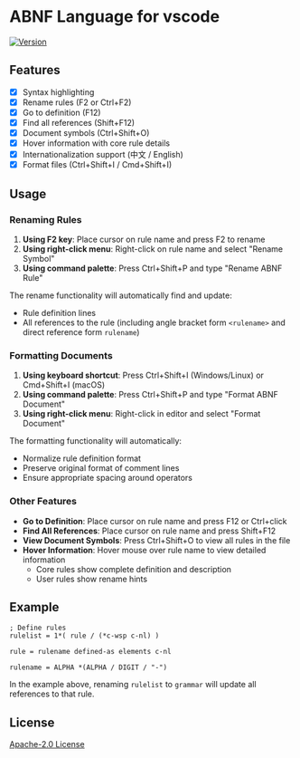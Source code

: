 # ABNF Language for vscode

[![Version](https://vsmarketplacebadge.apphb.com/version/arniu.vscode-abnf.svg)](https://marketplace.visualstudio.com/items?itemName=arniu.vscode-abnf)

## Features

- [x] Syntax highlighting
- [x] Rename rules (F2 or Ctrl+F2)
- [x] Go to definition (F12)
- [x] Find all references (Shift+F12)
- [x] Document symbols (Ctrl+Shift+O)
- [x] Hover information with core rule details
- [x] Internationalization support (中文 / English)
- [x] Format files (Ctrl+Shift+I / Cmd+Shift+I)

## Usage

### Renaming Rules

1. **Using F2 key**: Place cursor on rule name and press F2 to rename
2. **Using right-click menu**: Right-click on rule name and select "Rename Symbol"
3. **Using command palette**: Press Ctrl+Shift+P and type "Rename ABNF Rule"

The rename functionality will automatically find and update:
- Rule definition lines
- All references to the rule (including angle bracket form `<rulename>` and direct reference form `rulename`)

### Formatting Documents

1. **Using keyboard shortcut**: Press Ctrl+Shift+I (Windows/Linux) or Cmd+Shift+I (macOS)
2. **Using command palette**: Press Ctrl+Shift+P and type "Format ABNF Document"
3. **Using right-click menu**: Right-click in editor and select "Format Document"

The formatting functionality will automatically:
- Normalize rule definition format
- Preserve original format of comment lines
- Ensure appropriate spacing around operators

### Other Features

- **Go to Definition**: Place cursor on rule name and press F12 or Ctrl+click
- **Find All References**: Place cursor on rule name and press Shift+F12
- **View Document Symbols**: Press Ctrl+Shift+O to view all rules in the file
- **Hover Information**: Hover mouse over rule name to view detailed information
  - Core rules show complete definition and description
  - User rules show rename hints

## Example

```abnf
; Define rules
rulelist = 1*( rule / (*c-wsp c-nl) )

rule = rulename defined-as elements c-nl

rulename = ALPHA *(ALPHA / DIGIT / "-")
```

In the example above, renaming `rulelist` to `grammar` will update all references to that rule.

## License

[Apache-2.0 License](LICENSE.txt)
